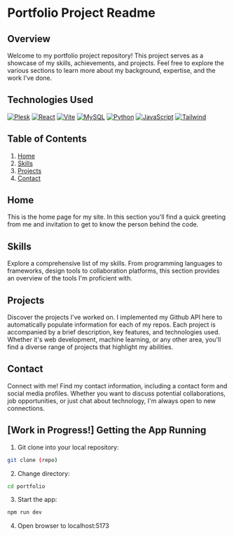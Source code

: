 # Portfolio Project Readme

## Overview

Welcome to my portfolio project repository! This project serves as a showcase of my skills, achievements, and projects. Feel free to explore the various sections to learn more about my background, expertise, and the work I've done.

## Technologies Used

[![Plesk](https://img.shields.io/badge/plesk-%230db7ed.svg?style=for-the-badge&logo=plesk&logoColor=white)](https://www.plesk.com/)
[![React](https://img.shields.io/badge/react-%2320232a.svg?style=for-the-badge&logo=react&logoColor=%2361DAFB)](https://reactjs.org/)
[![Vite](https://img.shields.io/badge/vite-%23007ACC.svg?style=for-the-badge&logo=vite&logoColor=white)](https://vitejs.dev/)
[![MySQL](https://img.shields.io/badge/mysql-%234479A1.svg?style=for-the-badge&logo=mysql&logoColor=white)](https://www.mysql.com/)
[![Python](https://img.shields.io/badge/python-3670A0?style=for-the-badge&logo=python&logoColor=ffdd54)](https://www.python.org/)
[![JavaScript](https://img.shields.io/badge/javascript-%23323330.svg?style=for-the-badge&logo=javascript&logoColor=%23F7DF1E)](https://www.javascript.com/)
[![Tailwind](https://img.shields.io/badge/tailwind-%2338B2AC.svg?style=for-the-badge&logo=tailwind-css&logoColor=white)](https://tailwindcss.com/)

## Table of Contents

1. [Home](#home)
2. [Skills](#skills)
3. [Projects](#projects)
4. [Contact](#contact)

## Home

This is the home page for my site. In this section you'll find a quick greeting
from me and invitation to get to know the person behind the code.

## Skills

Explore a comprehensive list of my skills. From programming languages to
frameworks, design tools to collaboration platforms, this section provides an
overview of the tools I'm proficient with.

## Projects

Discover the projects I've worked on. I implemented my Github API here to
automatically populate information for each of my repos. Each project is
accompanied by a brief description, key features, and technologies used. Whether
it's web development, machine learning, or any other area, you'll find a diverse
range of projects that highlight my abilities.

## Contact

Connect with me! Find my contact information, including a contact form and
social media profiles. Whether you want to discuss potential collaborations, job
opportunities, or just chat about technology, I'm always open to new
connections.

## [Work in Progress!] Getting the App Running

1. Git clone into your local repository:
```sh
git clone (repo)
```
2. Change directory:
```sh
cd portfolio
```
3. Start the app:
```sh
npm run dev
```
4. Open browser to localhost:5173
